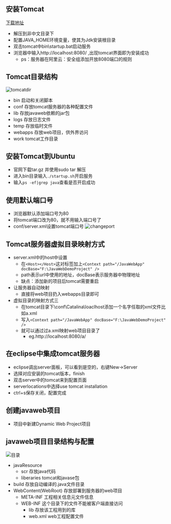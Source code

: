 ## 安装Tomcat
[下载地址](http://tomcat.apache.org/)
* 解压到非中文目录下
* 配置JAVA_HOME环境变量，使其为Jdk安装根目录
* 双击tomcat中bin\startup.bat启动服务
* 浏览器中输入http://localhost:8080/ ,出现tomcat界面即为安装成功
  * ps：服务器在阿里云：安全组添加开放8080端口的规则

## Tomcat目录结构
![tomcatdir](tomcatdir.png)
* bin 启动和关闭脚本
* conf 存放tomcat服务器的各种配置文件
* lib 存放javaweb依赖的jar包
* logs 存放日志文件
* temp 存放临时文件
* webapps 存放web项目，供外界访问
* work tomcat工作目录

## 安装Tomcat到Ubuntu
* 官网下载tar.gz 并使用sudo tar 解压
* 进入bin目录输入`./startup.sh`开启服务
* 输入`ps -ef|grep java`查看是否开启成功

## 使用默认端口号
* 浏览器默认添加端口号为80
* 将tomcat端口改为80，就不用输入端口号了
* conf/server.xml设置tomcat端口号
![changeport](changeport.png)

## Tomcat服务器虚拟目录映射方式
* server.xml中的host中设置
  * 在`<Host></Host>`这对标签加上`<Context path="/JavaWebApp" docBase="F:\JavaWebDemoProject" />`
  * path表示url中使用的地址，docBase表示服务器中物理地址
  * 缺点：添加新的项目后tomcat需要重启
* 让服务器自动映射
  * 直接将web项目扔入webapps目录即可
* 虚拟目录的映射方式三
  * 在tomcat目录下\conf\Catalina\loaclhost添加一个名字任取的xml文件比如a.xml
  * 写入`<Context path="/JavaWebApp" docBase="F:\JavaWebDemoProject" />`
  * 就可以通过过a.xml映射web项目目录了
    * eg.http://localhost:8080/a/

## 在eclipse中集成tomcat服务器
* eclipse调出server面板，可以看到是空的，右键New->Server
* 选择对应安装的tomcat版本，finish
* 双击server中的tomcat来到配置页面
* serverlocations中选择use tomcat installation
* ctrl+s保存关闭，配置完成

## 创建javaweb项目
* 项目中新建Dynamic Web Project项目

## javaweb项目目录结构与配置
![目录](mulu.png)
* javaResource
  * scr 存放java代码
  * liberaries tomcat和javase包
* build 存放自动编译的.java文件目录
* WebContent(WebRoot) 存放部署到服务器的web项目
  * META-INF 工程相关信息元文件信息
  * WEB-INF 这个目录下的文件不能被客户端直接访问
    * lib 存放该工程用到的库
    * web.xml web工程配置文件
